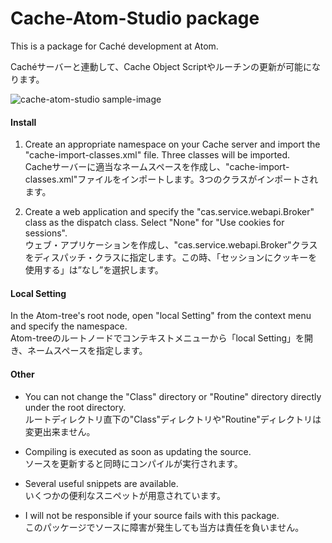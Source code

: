 # Cache-Atom-Studio package

This is a package for Caché development at Atom.  

Cachéサーバーと連動して、Cache Object Scriptやルーチンの更新が可能になります。

![cache-atom-studio sample-image](https://user-images.githubusercontent.com/19701801/29353264-9925a748-82a4-11e7-9c9e-2cdf2eabfeb8.png)

#### Install

1. Create an appropriate namespace on your Cache server and import the "cache-import-classes.xml" file. Three classes will be imported.  
Cacheサーバーに適当なネームスペースを作成し、"cache-import-classes.xml"ファイルをインポートします。3つのクラスがインポートされます。

2. Create a web application and specify the "cas.service.webapi.Broker" class as the dispatch class. Select "None" for "Use cookies for sessions".  
ウェブ・アプリケーションを作成し、"cas.service.webapi.Broker"クラスをディスパッチ・クラスに指定します。この時、「セッションにクッキーを使用する」は”なし”を選択します。

#### Local Setting

In the Atom-tree's root node, open "local Setting" from the context menu and specify the namespace.  
Atom-treeのルートノードでコンテキストメニューから「local Setting」を開き、ネームスペースを指定します。

#### Other
* You can not change the "Class" directory or "Routine" directory directly under the root directory.  
ルートディレクトリ直下の"Class"ディレクトリや"Routine"ディレクトリは変更出来ません。

* Compiling is executed as soon as updating the source.  
ソースを更新すると同時にコンパイルが実行されます。

* Several useful snippets are available.  
いくつかの便利なスニペットが用意されています。

* I will not be responsible if your source fails with this package.  
このパッケージでソースに障害が発生しても当方は責任を負いません。
